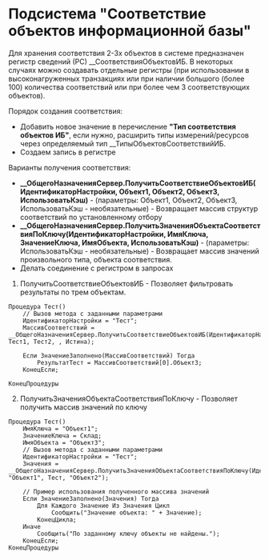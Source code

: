 # Подсистема "Соответствие объектов информационной базы"

Для хранения соответствия 2-3х объектов в системе предназначен регистр сведений (РС) __СоответствияОбъектовИБ. В некоторых случаях можно создавать отдельные регистры (при использовании в высоконагруженных транзакциях или при наличии большого (более 100) количества соответствий или при более чем 3 соответствующих объектов).

Порядок создания соответствия:
 - Добавить новое значение в перечисление **"Тип соответствия объектов ИБ"**, если нужно, расширить типы измерений/ресурсов через определяемый тип __ТипыОбъектовСоответствийИБ.
 - Создаем запись в регистре

Варианты получения соответствия:
 - **__ОбщегоНазначенияСервер.ПолучитьСоответствиеОбъектовИБ(ИдентификаторНастройки, Объект1, Объект2, Объект3, ИспользоватьКэш)** - (параметры: Объект1, Объект2, Объект3, ИспользоватьКэш - необязательные) - Возвращает массив структур соответствий по установленному отбору
 - **__ОбщегоНазначенияСервер.ПолучитьЗначенияОбъектаСоответствияПоКлючу(ИдентификаторНастройки, ИмяКлюча, ЗначениеКлюча, ИмяОбъекта, ИспользоватьКэш)** - (параметры: ИспользоватьКэш - необязательные) - Возвращает массив значений произвольного типа, объекта соответствия.
 - Делать соединение с регистром в запросах

1. ПолучитьСоответствиеОбъектовИБ - Позволяет фильтровать результаты по трем объектам.

```1C (BSL)
Процедура Тест()
    // Вызов метода с заданными параметрами
    ИдентификаторНастройки = "Тест";
    МассивСоответствий = __ОбщегоНазначенияСервер.ПолучитьСоответствиеОбъектовИБ(ИдентификаторНастройки, Тест1, Тест2, , Истина);

    Если ЗначениеЗаполнено(МассивСоответствий) Тогда
        РезультатТест = МассивСоответствий[0].Объект3;
    КонецЕсли;

КонецПроцедуры
```
2. ПолучитьЗначенияОбъектаСоответствияПоКлючу - Позволяет получить массив значений по ключу 

```1C (BSL)
Процедура Тест()
    ИмяКлюча = "Объект1";
    ЗначениеКлюча = Склад;
    ИмяОбъекта = "Объект3";
    // Вызов метода с заданными параметрами
    ИдентификаторНастройки = "Тест";
    Значения = __ОбщегоНазначенияСервер.ПолучитьЗначенияОбъектаСоответствияПоКлючу(ИдентификаторНастройки, "Объект1", Тест, "Объект2");
    
    // Пример использования полученного массива значений
    Если ЗначениеЗаполнено(Значения) Тогда
        Для Каждого Значение Из Значения Цикл
            Сообщить("Значение объекта: " + Значение);
        КонецЦикла;
    Иначе
        Сообщить("По заданному ключу объекты не найдены.");
    КонецЕсли;
КонецПроцедуры
```
